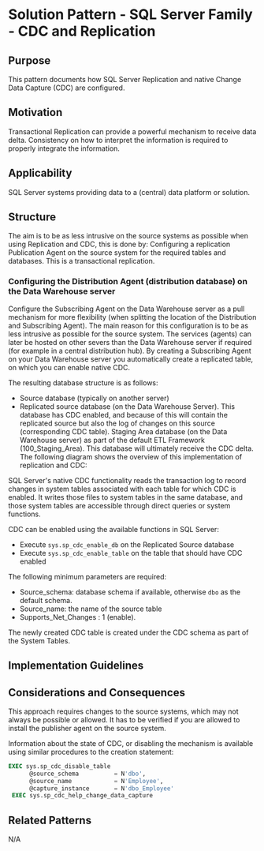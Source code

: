 # Solution Pattern - SQL Server Family - CDC and Replication

## Purpose

This pattern documents how SQL Server Replication and native Change Data Capture (CDC) are configured.

## Motivation

Transactional Replication can provide a powerful mechanism to receive data delta. Consistency on how to interpret the information is required to properly integrate the information.

## Applicability

SQL Server systems providing data to a (central) data platform or solution.

## Structure

The aim is to be as less intrusive on the source systems as possible when using Replication and CDC, this is done by:
Configuring a replication Publication Agent on the source system for the required tables and databases. This is a transactional replication.

### Configuring the Distribution Agent (distribution database) on the Data Warehouse server

Configure the Subscribing Agent on the Data Warehouse server as a pull mechanism for more flexibility (when splitting the location of the Distribution and Subscribing Agent).
The main reason for this configuration is to be as less intrusive as possible for the source system. The services (agents) can later be hosted on other severs than the Data Warehouse server if required (for example in a central distribution hub).
By creating a Subscribing Agent on your Data Warehouse server you automatically create a replicated table, on which you can enable native CDC.

The resulting database structure is as follows:

* Source database (typically on another server)
* Replicated source database (on the Data Warehouse Server). This database has CDC enabled, and because of this will contain the replicated source but also the log of changes on this source (corresponding CDC table).
  Staging Area database (on the Data Warehouse server) as part of the default ETL Framework (100_Staging_Area). This database will ultimately receive the CDC delta.
  The following diagram shows the overview of this implementation of replication and CDC:

SQL Server's native CDC functionality reads the transaction log to record changes in system tables associated with each table for which CDC is enabled. It writes those files to system tables in the same database, and those system tables are accessible through direct queries or system functions.

CDC can be enabled using the available functions in SQL Server:

* Execute `sys.sp_cdc_enable_db` on the Replicated Source database
* Execute `sys.sp_cdc_enable_table` on the table that should have CDC enabled

The following minimum parameters are required:

* Source_schema: database schema if available, otherwise `dbo` as the default schema.
* Source_name: the name of the source table
* Supports_Net_Changes : 1 (enable).

The newly created CDC table is created under the CDC schema as part of the System Tables.

## Implementation Guidelines

## Considerations and Consequences

This approach requires changes to the source systems, which may not always be possible or allowed. It has to be verified if you are allowed to install the publisher agent on the source system.

Information about the state of CDC, or disabling the mechanism is available using similar procedures to the creation statement:

```sql
EXEC sys.sp_cdc_disable_table
      @source_schema          = N'dbo',
      @source_name            = N'Employee',
      @capture_instance       = N'dbo_Employee'
 EXEC sys.sp_cdc_help_change_data_capture
```

## Related Patterns

N/A
